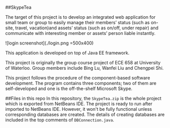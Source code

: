 ##SkypeTea

The target of this project is to develop an integrated web application for small team or group to easily manage their members’ status (such as on-site, travel, vacation)and assets’ status (such as on/off, under repair) and communicate with interesting member or assets’ person liable instantly.

![login screenshot](./login.png =500x400)

This application is developed on top of Java EE framework.

This project is originally the group course project of ECE 658 at University of Waterloo. Group members include Bing Lu, Wanfei Liu and Chengpei Shi.

This project follows the procedure of the component-based software development. The program contains three components; two of them are self-developed and one is the off-the-shelf Microsoft Skype.


##Files in this repo
In this repository, the ```SkypeTea.zip``` is the whole project which is exported from NetBeans IDE. The project is ready to run after imported to NetBeans IDE. However, it won't be fully functional unless corresponding databases are created. The details of creating databases are included in the top comments of ```DBConnection.java```.

